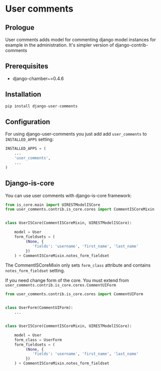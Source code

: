 User comments
=============

Prologue
--------

User comments adds model for commenting django model instances for example in the administration. It's simpler version of django-contrib-comments

Prerequisites
-------------

- django-chamber~=0.4.6

Installation
------------

```python
pip install django-user-comments
```

Configuration
-------------

For using django-user-comments you just add add ``user_comments`` to ``INSTALLED_APPS`` setting:

```python
INSTALLED_APPS = (
    ...
    'user_comments',
    ...
)
```

Django-is-core
--------------

You can use user comments with django-is-core framework:


```python
from is_core.main import UIRESTModelISCore
from user_comments.contrib.is_core.cores import CommentISCoreMixin


class UserISCore(CommentISCoreMixin, UIRESTModelISCore):

    model = User
    form_fieldsets = (
         (None, {
            'fields': 'username', 'first_name', 'last_name'
         })
    ) + CommentISCoreMixin.notes_form_fieldset

```

The CommentISCoreMixin only sets ``form_class`` attribute and contains ``notes_form_fieldset`` setting.

If you need change form of the core. You must extend from ``user_comments.contrib.is_core.cores.CommentUIForm``

```python
from user_comments.contrib.is_core.cores import CommentUIForm


class UserForm(CommentUIForm):
    ...


class UserISCore(CommentISCoreMixin, UIRESTModelISCore):

    model = User
    form_class = UserForm
    form_fieldsets = (
         (None, {
            'fields': 'username', 'first_name', 'last_name'
         })
    ) + CommentISCoreMixin.notes_form_fieldset

```